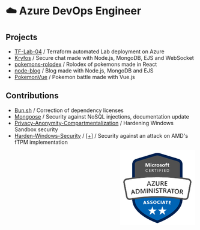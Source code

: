 # :cloud: Azure DevOps Engineer

## Projects
- [TF-Lab-04](https://github.com/pathei-kosmos/tf-lab-04) / Terraform automated Lab deployment on Azure
- [Kryfos](https://github.com/pathei-kosmos/kryfos) / Secure chat made with Node.js, MongoDB, EJS and WebSocket 
- [pokemons-rolodex](https://github.com/pathei-kosmos/pokemons-rolodex) / Rolodex of pokemons made in React
- [node-blog](https://github.com/pathei-kosmos/node-blog) / Blog made with Node.js, MongoDB and EJS
- [PokemonVue](https://github.com/pathei-kosmos/PokemonVue) / Pokemon battle made with Vue.js


## Contributions
- [Bun.sh](https://github.com/oven-sh/bun/pull/758) / Correction of dependency licenses
- [Mongoose](https://github.com/Automattic/mongoose/pull/12112) / Security against NoSQL injections, documentation update
- [Privacy-Anonymity-Compartmentalization](https://github.com/HotCakeX/Privacy-Anonymity-Compartmentalization/pull/1) / Hardening Windows Sandbox security
- [Harden-Windows-Security](https://github.com/HotCakeX/Harden-Windows-Security/issues/63) / [[+]](https://github.com/HotCakeX/Harden-Windows-Security/commit/f3cdf0c2333c6317685e65282305e6daee4a3c89) / Security against an attack on AMD's fTPM implementation


<p align="right">
  <img width="200" alt="Microsoft Azure Az-104 certification badge." src="./az-104.png">
</p>
